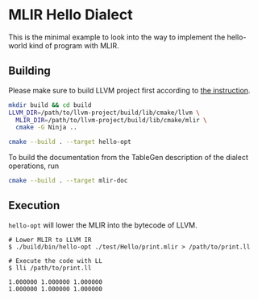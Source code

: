 # MLIR Hello Dialect

This is the minimal example to look into the way to implement the hello-world kind of program with MLIR. 

## Building

Please make sure to build LLVM project first according to [the instruction](https://mlir.llvm.org/getting_started/).

```sh
mkdir build && cd build
LLVM_DIR=/path/to/llvm-project/build/lib/cmake/llvm \
  MLIR_DIR=/path/to/llvm-project/build/lib/cmake/mlir \
  cmake -G Ninja ..

cmake --build . --target hello-opt
```

To build the documentation from the TableGen description of the dialect operations, run
```sh
cmake --build . --target mlir-doc
```

## Execution

`hello-opt` will lower the MLIR into the bytecode of LLVM. 

```
# Lower MLIR to LLVM IR
$ ./build/bin/hello-opt ./test/Hello/print.mlir > /path/to/print.ll

# Execute the code with LL
$ lli /path/to/print.ll 

1.000000 1.000000 1.000000
1.000000 1.000000 1.000000
```


